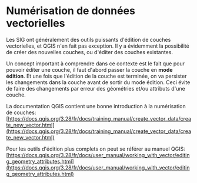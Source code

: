 # Numérisation de données vectorielles

Les SIG ont généralement des outils puissants d'édition de couches vectorielles, et QGIS n'en fait pas exception. Il y a évidemment la possibilité de créer des nouvelles couches, ou d'éditer des couches existantes.

Un concept important à comprendre dans ce contexte est le fait que pour pouvoir éditer une couche, il faut d'abord passer la couche en **mode édition**. Et une fois que l'édition de la couche est terminée, on va persister les changements dans la couche avant de sortir du mode édition. Ceci évite de faire des changements par erreur des géométries et/ou attributs d'une couche.

La documentation QGIS contient une bonne introduction à la numérisation de couches:  
[https://docs.qgis.org/3.28/fr/docs/training_manual/create_vector_data/create_new_vector.html](https://docs.qgis.org/3.28/fr/docs/training_manual/create_vector_data/create_new_vector.html)

Pour les outils d'édition plus complets on peut se référer au manuel QGIS:  
[https://docs.qgis.org/3.28/fr/docs/user_manual/working_with_vector/editing_geometry_attributes.html](https://docs.qgis.org/3.28/fr/docs/user_manual/working_with_vector/editing_geometry_attributes.html)
